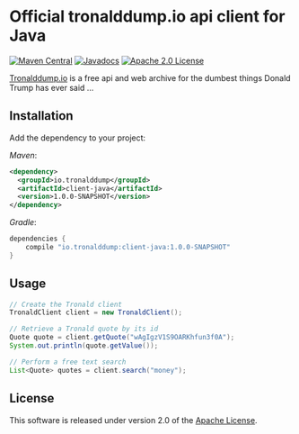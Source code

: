 # Official tronalddump.io api client for Java

[![Maven Central](https://maven-badges.herokuapp.com/maven-central/io.tronalddump/client-java/badge.svg)](https://maven-badges.herokuapp.com/maven-central/io.tronalddump/client-java)
[![Javadocs](http://www.javadoc.io/badge/io.tronalddump/client-java.svg?color=brightgreen)](http://www.javadoc.io/doc/io.tronalddump/client-java)
[![Apache 2.0 License](https://img.shields.io/:license-apache-blue.svg)](http://www.apache.org/licenses/LICENSE-2.0)

[Tronalddump.io][] is a free api and web archive for the dumbest things Donald Trump has ever said ...

## Installation

Add the dependency to your project:

_Maven_:

```xml
<dependency>
  <groupId>io.tronalddump</groupId>
  <artifactId>client-java</artifactId>
  <version>1.0.0-SNAPSHOT</version>
</dependency>
```

_Gradle_:

```groovy
dependencies {
    compile "io.tronalddump:client-java:1.0.0-SNAPSHOT"
}
```

## Usage

```java
// Create the Tronald client
TronaldClient client = new TronaldClient();

// Retrieve a Tronald quote by its id
Quote quote = client.getQuote("wAgIgzV1S9OARKhfun3f0A");
System.out.println(quote.getValue());

// Perform a free text search
List<Quote> quotes = client.search("money");
```

## License

This software is released under version 2.0 of the [Apache License][].


[Apache License]: http://www.apache.org/licenses/LICENSE-2.0
[Tronalddump.io]: https://www.tronalddump.io
